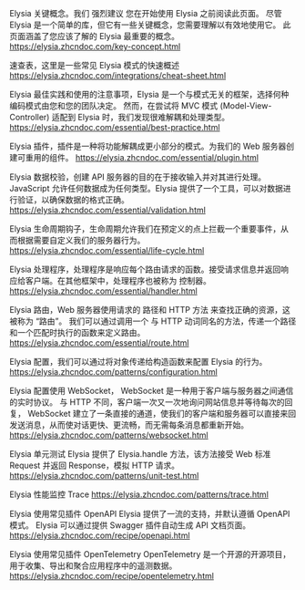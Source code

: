 Elysia 关键概念。我们 强烈建议 您在开始使用 Elysia 之前阅读此页面。
尽管 Elysia 是一个简单的库，但它有一些关键概念，您需要理解以有效地使用它。 此页面涵盖了您应该了解的 Elysia 最重要的概念。
https://elysia.zhcndoc.com/key-concept.html

速查表，这里是一些常见 Elysia 模式的快速概述 
https://elysia.zhcndoc.com/integrations/cheat-sheet.html

Elysia 最佳实践和使用的注意事项，Elysia 是一个与模式无关的框架，选择何种编码模式由您和您的团队决定。
然而，在尝试将 MVC 模式 (Model-View-Controller) 适配到 Elysia 时，我们发现很难解耦和处理类型。
https://elysia.zhcndoc.com/essential/best-practice.html

Elysia 插件，插件是一种将功能解耦成更小部分的模式。为我们的 Web 服务器创建可重用的组件。
https://elysia.zhcndoc.com/essential/plugin.html

Elysia 数据校验，创建 API 服务器的目的在于接收输入并对其进行处理。 
JavaScript 允许任何数据成为任何类型。Elysia 提供了一个工具，可以对数据进行验证，以确保数据的格式正确。
https://elysia.zhcndoc.com/essential/validation.html

Elysia 生命周期钩子，生命周期允许我们在预定义的点上拦截一个重要事件，从而根据需要自定义我们的服务器行为。
https://elysia.zhcndoc.com/essential/life-cycle.html

Elysia 处理程序，处理程序是响应每个路由请求的函数。接受请求信息并返回响应给客户端。在其他框架中，处理程序也被称为 控制器。
https://elysia.zhcndoc.com/essential/handler.html

Elysia 路由，Web 服务器使用请求的 路径和 HTTP 方法 来查找正确的资源，这被称为 “路由”。
我们可以通过调用一个 与 HTTP 动词同名的方法，传递一个路径和一个匹配时执行的函数来定义路由。
https://elysia.zhcndoc.com/essential/route.html

Elysia 配置，我们可以通过将对象传递给构造函数来配置 Elysia 的行为。
https://elysia.zhcndoc.com/patterns/configuration.html

Elysia 配置使用 WebSocket，
WebSocket 是一种用于客户端与服务器之间通信的实时协议。 与 HTTP 不同，客户端一次又一次地询问网站信息并等待每次的回复，
WebSocket 建立了一条直接的通道，使我们的客户端和服务器可以直接来回发送消息，从而使对话更快、更流畅，而无需每条消息都重新开始。
https://elysia.zhcndoc.com/patterns/websocket.html

Elysia 单元测试
Elysia 提供了 Elysia.handle 方法，该方法接受 Web 标准 Request 并返回 Response，模拟 HTTP 请求。
https://elysia.zhcndoc.com/patterns/unit-test.html

Elysia 性能监控 Trace
https://elysia.zhcndoc.com/patterns/trace.html

Elysia 使用常见插件 OpenAPI
Elysia 提供了一流的支持，并默认遵循 OpenAPI 模式。
Elysia 可以通过提供 Swagger 插件自动生成 API 文档页面。
https://elysia.zhcndoc.com/recipe/openapi.html

Elysia 使用常见插件 OpenTelemetry
OpenTelemetry 是一个开源的开源项目，用于收集、导出和聚合应用程序中的遥测数据。
https://elysia.zhcndoc.com/recipe/opentelemetry.html

